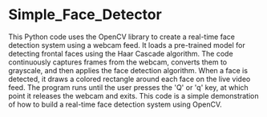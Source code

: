 # Simple_Face_Detector

This Python code uses the OpenCV library to create a real-time face detection system using a webcam feed. It loads a pre-trained model for detecting frontal faces using the Haar Cascade algorithm. The code continuously captures frames from the webcam, converts them to grayscale, and then applies the face detection algorithm. When a face is detected, it draws a colored rectangle around each face on the live video feed. The program runs until the user presses the 'Q' or 'q' key, at which point it releases the webcam and exits. This code is a simple demonstration of how to build a real-time face detection system using OpenCV.




